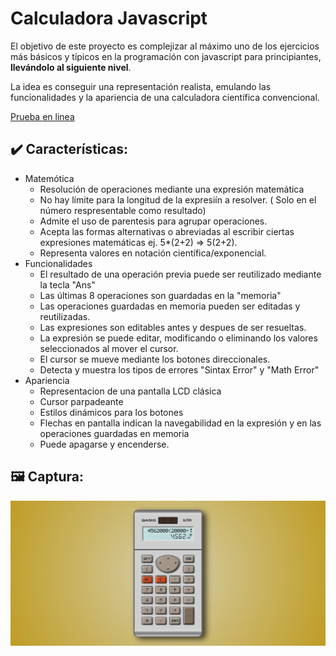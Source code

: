 # Calculadora Javascript

El objetivo de este proyecto es complejizar al máximo uno de los ejercicios más básicos y típicos en la programación con javascript para principiantes, **llevándolo al siguiente nivel**.

La idea es conseguir una representación realista, emulando las funcionalidades y la apariencia de una calculadora científica convencional.

[Prueba en linea](https://erme07.github.io/Calculator/)


## :heavy_check_mark: Características:

- Matemótica
    - Resolución de operaciones mediante una expresión matemática
    - No hay límite para la longitud de la expresiín a resolver. ( Solo en el número respresentable como resultado)
    - Admite el uso de parentesis para agrupar operaciones.
    - Acepta las formas alternativas o abreviadas al escribir ciertas expresiones matemáticas ej. 5*(2+2) => 5(2+2).
    - Representa valores en notación científica/exponencial.
- Funcionalidades
    - El resultado de una operación previa puede ser reutilizado mediante la tecla "Ans"
    - Las últimas 8 operaciones son guardadas en la "memoria"
    - Las operaciones guardadas en memoria pueden ser editadas y reutilizadas.
    - Las expresiones son editables antes y despues de ser resueltas.
    - La expresión se puede editar, modificando o eliminando los valores seleccionados al mover el cursor.
    - El cursor se mueve mediante los botones direccionales.
    - Detecta y muestra los tipos de errores "Sintax Error" y "Math Error"
- Apariencia
    - Representacion de una pantalla LCD clásica
    - Cursor parpadeante
    - Estilos dinámicos para los botones
    - Flechas en pantalla indican la navegabilidad en la expresión y en las operaciones guardadas en memoria
    - Puede apagarse y encenderse.



## :framed_picture: Captura:
![Calculadora](Preview.jpg)

